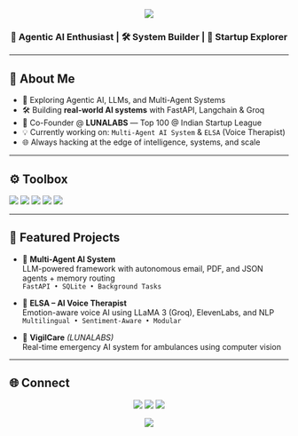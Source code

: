 <!-- GitHub README for Jeevan George Joseph -->

<div align="center">
  <img src="https://capsule-render.vercel.app/api?type=waving&color=0f0c29,302b63,24243e&height=200&section=header&text=Jeevan%20George%20Joseph&fontSize=40&fontAlignY=40&fontColor=ffffff&animation=fadeInDown" />
</div>

<h3 align="center">🤖 Agentic AI Enthusiast | 🛠️ System Builder | 🚀 Startup Explorer</h3>

---

## 👋 About Me

- 🧠 Exploring Agentic AI, LLMs, and Multi-Agent Systems
- 🛠️ Building **real-world AI systems** with FastAPI, Langchain & Groq
- 🚀 Co-Founder @ **LUNALABS** — Top 100 @ Indian Startup League
- 💡 Currently working on: `Multi-Agent AI System` & `ELSA` (Voice Therapist)
- 🌐 Always hacking at the edge of intelligence, systems, and scale

---

## ⚙️ Toolbox

<p>
  <img src="https://img.shields.io/badge/Python-3776AB?style=flat&logo=python&logoColor=white" />
  <img src="https://img.shields.io/badge/FastAPI-009688?style=flat&logo=fastapi&logoColor=white" />
  <img src="https://img.shields.io/badge/Langchain-000000?style=flat" />
  <img src="https://img.shields.io/badge/LLMs-blueviolet?style=flat" />
  <img src="https://img.shields.io/badge/React-20232A?style=flat&logo=react&logoColor=61DAFB" />
</p>

---

## 🚧 Featured Projects

- 🔹 **Multi-Agent AI System**  
  LLM-powered framework with autonomous email, PDF, and JSON agents + memory routing  
  `FastAPI • SQLite • Background Tasks`

- 🔹 **ELSA – AI Voice Therapist**  
  Emotion-aware voice AI using LLaMA 3 (Groq), ElevenLabs, and NLP  
  `Multilingual • Sentiment-Aware • Modular`

- 🔹 **VigilCare** *(LUNALABS)*  
  Real-time emergency AI system for ambulances using computer vision

---

## 🌐 Connect

<p align="center">
  <a href="https://www.linkedin.com/in/jeevan-george-joseph-05a640245/"><img src="https://img.shields.io/badge/LinkedIn-0A66C2?style=flat&logo=linkedin&logoColor=white" /></a>
  <a href="mailto:jeevanjoseph1962@gmail.com"><img src="https://img.shields.io/badge/Gmail-D14836?style=flat&logo=gmail&logoColor=white" /></a>
  <a href="https://portfolio-rho-gilt-38.vercel.app/"><img src="https://img.shields.io/badge/Portfolio-000000?style=flat&logo=vercel&logoColor=white" /></a>
</p>

<div align="center">
  <img src="https://komarev.com/ghpvc/?username=jeevanjoseph03&color=blueviolet&style=flat" />
</div>